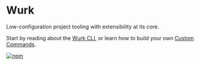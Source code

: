 # Wurk

Low-configuration project tooling with extensibility at its core.

Start by reading about the [Wurk CLI](core/wurk/README.md), or learn how to build your own [Custom Commands](core/wurk/README_CUSTOM_COMMANDS.md).

[![npm](https://img.shields.io/npm/v/wurk?label=NPM)](https://www.npmjs.com/package/wurk)